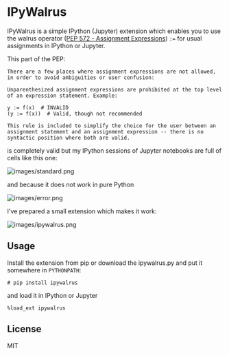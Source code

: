 # IPyWalrus

IPyWalrus is a simple IPython (Jupyter) extension which enables you to use the walrus
operator ([PEP 572 - Assignment Expressions](https://www.python.org/dev/peps/pep-0572/)) `:=`
for usual assignments in IPython or Jupyter.

This part of the PEP:

```
There are a few places where assignment expressions are not allowed, in order to avoid ambiguities or user confusion:

Unparenthesized assignment expressions are prohibited at the top level of an expression statement. Example:

y := f(x)  # INVALID
(y := f(x))  # Valid, though not recommended

This rule is included to simplify the choice for the user between an assignment statement and an assignment expression -- there is no syntactic position where both are valid.

```

is completely valid but my IPython sessions of Jupyter notebooks are full of cells like this one:

![images/standard.png](standard)

and because it does not work in pure Python

![images/error.png](error)

I've prepared a small extension which makes it work:

![images/ipywalrus.png](ipywalrus)

## Usage

Install the extension from pip or download the ipywalrus.py and put it somewhere in `PYTHONPATH`:

```
# pip install ipywalrus
```

and load it in IPython or Jupyter

```
%load_ext ipywalrus
```

## License

MIT
